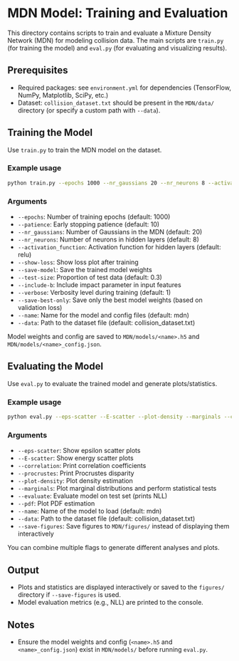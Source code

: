 
# MDN Model: Training and Evaluation

This directory contains scripts to train and evaluate a Mixture Density Network (MDN) for modeling collision data. The main scripts are `train.py` (for training the model) and `eval.py` (for evaluating and visualizing results).

## Prerequisites
- Required packages: see `environment.yml` for dependencies (TensorFlow, NumPy, Matplotlib, SciPy, etc.)
- Dataset: `collision_dataset.txt` should be present in the `MDN/data/` directory (or specify a custom path with `--data`).

## Training the Model

Use `train.py` to train the MDN model on the dataset.

### Example usage
```bash
python train.py --epochs 1000 --nr_gaussians 20 --nr_neurons 8 --activation_function relu --show-loss --save-model --name mymodel --data data/collision_dataset.txt
```

### Arguments
- `--epochs`: Number of training epochs (default: 1000)
- `--patience`: Early stopping patience (default: 10)
- `--nr_gaussians`: Number of Gaussians in the MDN (default: 20)
- `--nr_neurons`: Number of neurons in hidden layers (default: 8)
- `--activation_function`: Activation function for hidden layers (default: relu)
- `--show-loss`: Show loss plot after training
- `--save-model`: Save the trained model weights
- `--test-size`: Proportion of test data (default: 0.3)
- `--include-b`: Include impact parameter in input features
- `--verbose`: Verbosity level during training (default: 1)
- `--save-best-only`: Save only the best model weights (based on validation loss)
- `--name`: Name for the model and config files (default: mdn)
- `--data`: Path to the dataset file (default: collision_dataset.txt)

Model weights and config are saved to `MDN/models/<name>.h5` and `MDN/models/<name>_config.json`.

## Evaluating the Model

Use `eval.py` to evaluate the trained model and generate plots/statistics.

### Example usage
```bash
python eval.py --eps-scatter --E-scatter --plot-density --marginals --correlation --procrustes --pdf --evaluate --name mymodel --data data/collision_dataset.txt --save-figures
```

### Arguments
- `--eps-scatter`: Show epsilon scatter plots
- `--E-scatter`: Show energy scatter plots
- `--correlation`: Print correlation coefficients
- `--procrustes`: Print Procrustes disparity
- `--plot-density`: Plot density estimation
- `--marginals`: Plot marginal distributions and perform statistical tests
- `--evaluate`: Evaluate model on test set (prints NLL)
- `--pdf`: Plot PDF estimation
- `--name`: Name of the model to load (default: mdn)
- `--data`: Path to the dataset file (default: collision_dataset.txt)
- `--save-figures`: Save figures to `MDN/figures/` instead of displaying them interactively

You can combine multiple flags to generate different analyses and plots.

## Output
- Plots and statistics are displayed interactively or saved to the `figures/` directory if `--save-figures` is used.
- Model evaluation metrics (e.g., NLL) are printed to the console.

## Notes
- Ensure the model weights and config (`<name>.h5` and `<name>_config.json`) exist in `MDN/models/` before running `eval.py`.